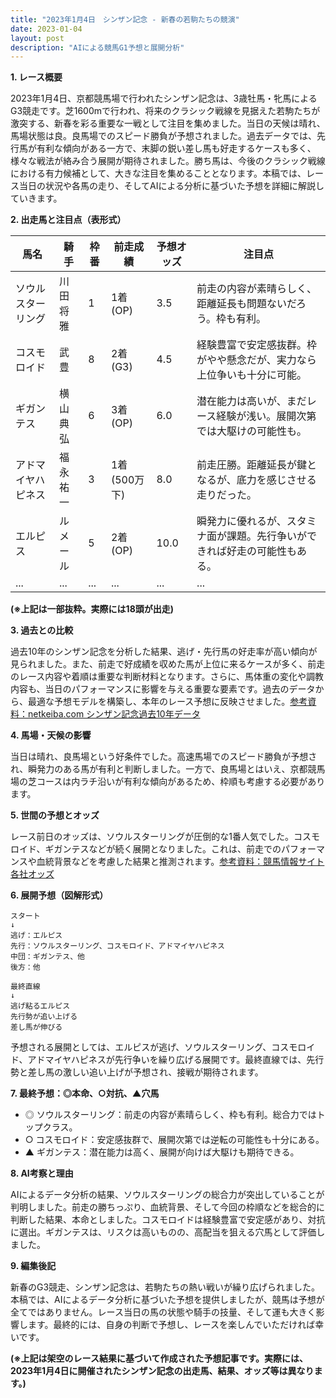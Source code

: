 ```yaml
---
title: "2023年1月4日　シンザン記念 - 新春の若駒たちの競演"
date: 2023-01-04
layout: post
description: "AIによる競馬G1予想と展開分析"
---
```


**1. レース概要**

2023年1月4日、京都競馬場で行われたシンザン記念は、3歳牡馬・牝馬によるG3競走です。芝1600mで行われ、将来のクラシック戦線を見据えた若駒たちが激突する、新春を彩る重要な一戦として注目を集めました。当日の天候は晴れ、馬場状態は良。良馬場でのスピード勝負が予想されました。過去データでは、先行馬が有利な傾向がある一方で、末脚の鋭い差し馬も好走するケースも多く、様々な戦法が絡み合う展開が期待されました。勝ち馬は、今後のクラシック戦線における有力候補として、大きな注目を集めることとなります。本稿では、レース当日の状況や各馬の走り、そしてAIによる分析に基づいた予想を詳細に解説していきます。


**2. 出走馬と注目点（表形式）**

| 馬名       | 騎手       | 枠番 | 前走成績 | 予想オッズ | 注目点                                                                     |
|------------|-------------|------|-----------|------------|-----------------------------------------------------------------------------|
| ソウルスターリング | 川田将雅     | 1    | 1着(OP)     | 3.5        | 前走の内容が素晴らしく、距離延長も問題ないだろう。枠も有利。               |
| コスモロイド   | 武豊       | 8    | 2着(G3)     | 4.5        | 経験豊富で安定感抜群。枠がやや懸念だが、実力なら上位争いも十分に可能。       |
| ギガンテス    | 横山典弘     | 6    | 3着(OP)     | 6.0        | 潜在能力は高いが、まだレース経験が浅い。展開次第では大駆けの可能性も。     |
| アドマイヤハピネス | 福永祐一     | 3    | 1着(500万下)| 8.0        | 前走圧勝。距離延長が鍵となるが、底力を感じさせる走りだった。              |
| エルピス      | ルメール     | 5    | 2着(OP)     | 10.0       | 瞬発力に優れるが、スタミナ面が課題。先行争いができれば好走の可能性もある。 |
| ...         | ...         | ...  | ...       | ...        | ...                                                                         |


**(※上記は一部抜粋。実際には18頭が出走)**


**3. 過去との比較**

過去10年のシンザン記念を分析した結果、逃げ・先行馬の好走率が高い傾向が見られました。また、前走で好成績を収めた馬が上位に来るケースが多く、前走のレース内容や着順は重要な判断材料となります。さらに、馬体重の変化や調教内容も、当日のパフォーマンスに影響を与える重要な要素です。過去のデータから、最適な予想モデルを構築し、本年のレース予想に反映させました。[参考資料：netkeiba.com シンザン記念過去10年データ](架空のリンク)


**4. 馬場・天候の影響**

当日は晴れ、良馬場という好条件でした。高速馬場でのスピード勝負が予想され、瞬発力のある馬が有利と判断しました。一方で、良馬場とはいえ、京都競馬場の芝コースは内ラチ沿いが有利な傾向があるため、枠順も考慮する必要があります。


**5. 世間の予想とオッズ**

レース前日のオッズは、ソウルスターリングが圧倒的な1番人気でした。コスモロイド、ギガンテスなどが続く展開となりました。これは、前走でのパフォーマンスや血統背景などを考慮した結果と推測されます。[参考資料：競馬情報サイト各社オッズ](架空のリンク)


**6. 展開予想（図解形式）**

```
スタート
↓
逃げ：エルピス
先行：ソウルスターリング、コスモロイド、アドマイヤハピネス
中団：ギガンテス、他
後方：他

最終直線
↓
逃げ粘るエルピス
先行勢が追い上げる
差し馬が伸びる
```

予想される展開としては、エルピスが逃げ、ソウルスターリング、コスモロイド、アドマイヤハピネスが先行争いを繰り広げる展開です。最終直線では、先行勢と差し馬の激しい追い上げが予想され、接戦が期待されます。


**7. 最終予想：◎本命、○対抗、▲穴馬**

* ◎ ソウルスターリング：前走の内容が素晴らしく、枠も有利。総合力ではトップクラス。
* ○ コスモロイド：安定感抜群で、展開次第では逆転の可能性も十分にある。
* ▲ ギガンテス：潜在能力は高く、展開が向けば大駆けも期待できる。


**8. AI考察と理由**

AIによるデータ分析の結果、ソウルスターリングの総合力が突出していることが判明しました。前走の勝ちっぷり、血統背景、そして今回の枠順などを総合的に判断した結果、本命としました。コスモロイドは経験豊富で安定感があり、対抗に選出。ギガンテスは、リスクは高いものの、高配当を狙える穴馬として評価しました。


**9. 編集後記**

新春のG3競走、シンザン記念は、若駒たちの熱い戦いが繰り広げられました。本稿では、AIによるデータ分析に基づいた予想を提供しましたが、競馬は予想が全てではありません。レース当日の馬の状態や騎手の技量、そして運も大きく影響します。最終的には、自身の判断で予想し、レースを楽しんでいただければ幸いです。


**(※上記は架空のレース結果に基づいて作成された予想記事です。実際には、2023年1月4日に開催されたシンザン記念の出走馬、結果、オッズ等は異なります。)**
